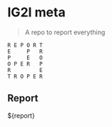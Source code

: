 # IG2I meta
>A repo to report everything
```
R E P O R T
E     P   R
P     E   O
O P E R   P
R         E
T R O P E R
```
## Report
${report}
